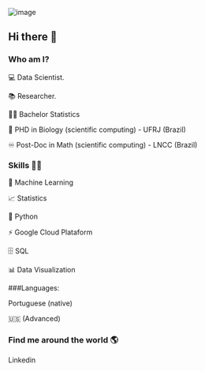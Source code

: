 ![image](https://github.com/user-attachments/assets/3d97aed1-03b3-4de4-8558-b3b0a399388b)



## Hi there 👋

### Who am I?
💻 Data Scientist.

📚 Researcher.

👩‍🎓 Bachelor Statistics 

🍾 PHD in Biology (scientific computing) - UFRJ (Brazil)

♾️ Post-Doc in Math (scientific computing) - LNCC (Brazil)



### Skills 👩‍💻

🔮 Machine Learning

📈 Statistics

🐍 Python

⚡ Google Cloud Plataform

🗄 SQL

📊 Data Visualization


###Languages:

Portuguese (native)

🇺🇸 (Advanced)


### Find me around the world 🌎

Linkedin



<!--
**PauloAAlmeida/PauloAAlmeida** is a ✨ _special_ ✨ repository because its `README.md` (this file) appears on your GitHub profile.

Here are some ideas to get you started:

- 🔭 I’m currently working on ...
- 🌱 I’m currently learning ...
- 👯 I’m looking to collaborate on ...
- 🤔 I’m looking for help with ...
- 💬 Ask me about ...
- 📫 How to reach me: ...
- 😄 Pronouns: ...
- ⚡ Fun fact: ...
-->
